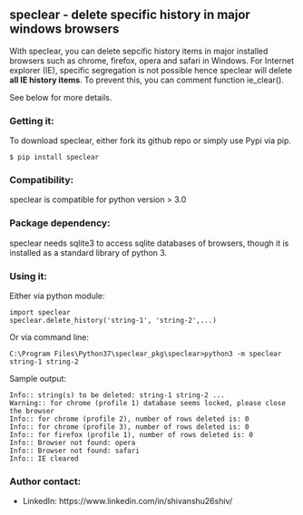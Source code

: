 <h2>speclear - delete specific history in major windows browsers</h2>

With speclear, you can delete sepcific history items in major installed browsers such as chrome, firefox, opera and safari in Windows.
For Internet explorer (IE), specific segregation is not possible hence speclear will delete <b>all IE history items</b>.
To prevent this, you can comment function ie_clear(). 

See below for more details.
<h3>Getting it:</h3>
To download speclear, either fork its github repo or simply use 
Pypi via pip.

	$ pip install speclear


<h3>Compatibility:</h3>
speclear is compatible for python version > 3.0

<h3>Package dependency:</h3>
speclear needs sqlite3 to access sqlite databases of browsers, though it is installed as a standard library of python 3. 

<h3>Using it:</h3>


Either via python module:

	import speclear
	speclear.delete_history('string-1', 'string-2',...)

Or via command line:

	C:\Program Files\Python37\speclear_pkg\speclear>python3 -m speclear string-1 string-2
	
Sample output:

	Info:: string(s) to be deleted: string-1 string-2 ...
	Warning:: for chrome (profile 1) database seems locked, please close the browser
	Info:: for chrome (profile 2), number of rows deleted is: 0
	Info:: for chrome (profile 3), number of rows deleted is: 0
	Info:: for firefox (profile 1), number of rows deleted is: 0
	Info:: Browser not found: opera
	Info:: Browser not found: safari
	Info:: IE cleared

<h3>Author contact:</h3>
<ul>
<li>LinkedIn: https://www.linkedin.com/in/shivanshu26shiv/</li>
</ul>
